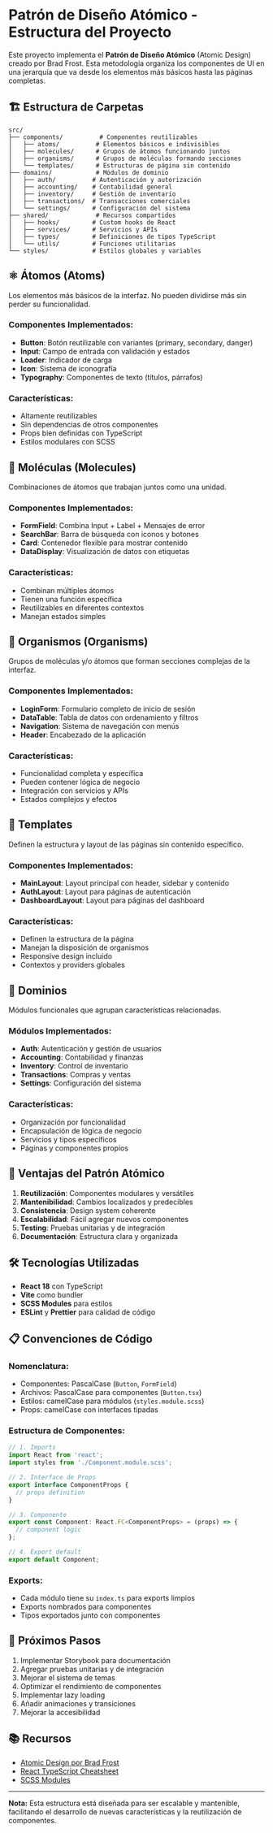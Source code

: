 # Patrón de Diseño Atómico - Estructura del Proyecto

Este proyecto implementa el **Patrón de Diseño Atómico** (Atomic Design) creado por Brad Frost. Esta metodología organiza los componentes de UI en una jerarquía que va desde los elementos más básicos hasta las páginas completas.

## 🏗️ Estructura de Carpetas

```
src/
├── components/          # Componentes reutilizables
│   ├── atoms/          # Elementos básicos e indivisibles
│   ├── molecules/      # Grupos de átomos funcionando juntos
│   ├── organisms/      # Grupos de moléculas formando secciones
│   └── templates/      # Estructuras de página sin contenido
├── domains/            # Módulos de dominio
│   ├── auth/          # Autenticación y autorización
│   ├── accounting/    # Contabilidad general
│   ├── inventory/     # Gestión de inventario
│   ├── transactions/  # Transacciones comerciales
│   └── settings/      # Configuración del sistema
├── shared/             # Recursos compartidos
│   ├── hooks/         # Custom hooks de React
│   ├── services/      # Servicios y APIs
│   ├── types/         # Definiciones de tipos TypeScript
│   └── utils/         # Funciones utilitarias
└── styles/            # Estilos globales y variables
```

## ⚛️ Átomos (Atoms)

Los elementos más básicos de la interfaz. No pueden dividirse más sin perder su funcionalidad.

### Componentes Implementados:
- **Button**: Botón reutilizable con variantes (primary, secondary, danger)
- **Input**: Campo de entrada con validación y estados
- **Loader**: Indicador de carga
- **Icon**: Sistema de iconografía
- **Typography**: Componentes de texto (títulos, párrafos)

### Características:
- Altamente reutilizables
- Sin dependencias de otros componentes
- Props bien definidas con TypeScript
- Estilos modulares con SCSS

## 🧬 Moléculas (Molecules)

Combinaciones de átomos que trabajan juntos como una unidad.

### Componentes Implementados:
- **FormField**: Combina Input + Label + Mensajes de error
- **SearchBar**: Barra de búsqueda con iconos y botones
- **Card**: Contenedor flexible para mostrar contenido
- **DataDisplay**: Visualización de datos con etiquetas

### Características:
- Combinan múltiples átomos
- Tienen una función específica
- Reutilizables en diferentes contextos
- Manejan estados simples

## 🦠 Organismos (Organisms)

Grupos de moléculas y/o átomos que forman secciones complejas de la interfaz.

### Componentes Implementados:
- **LoginForm**: Formulario completo de inicio de sesión
- **DataTable**: Tabla de datos con ordenamiento y filtros
- **Navigation**: Sistema de navegación con menús
- **Header**: Encabezado de la aplicación

### Características:
- Funcionalidad completa y específica
- Pueden contener lógica de negocio
- Integración con servicios y APIs
- Estados complejos y efectos

## 📄 Templates

Definen la estructura y layout de las páginas sin contenido específico.

### Componentes Implementados:
- **MainLayout**: Layout principal con header, sidebar y contenido
- **AuthLayout**: Layout para páginas de autenticación
- **DashboardLayout**: Layout para páginas del dashboard

### Características:
- Definen la estructura de la página
- Manejan la disposición de organismos
- Responsive design incluido
- Contextos y providers globales

## 🏢 Dominios

Módulos funcionales que agrupan características relacionadas.

### Módulos Implementados:
- **Auth**: Autenticación y gestión de usuarios
- **Accounting**: Contabilidad y finanzas
- **Inventory**: Control de inventario
- **Transactions**: Compras y ventas
- **Settings**: Configuración del sistema

### Características:
- Organización por funcionalidad
- Encapsulación de lógica de negocio
- Servicios y tipos específicos
- Páginas y componentes propios

## 🚀 Ventajas del Patrón Atómico

1. **Reutilización**: Componentes modulares y versátiles
2. **Mantenibilidad**: Cambios localizados y predecibles
3. **Consistencia**: Design system coherente
4. **Escalabilidad**: Fácil agregar nuevos componentes
5. **Testing**: Pruebas unitarias y de integración
6. **Documentación**: Estructura clara y organizada

## 🛠️ Tecnologías Utilizadas

- **React 18** con TypeScript
- **Vite** como bundler
- **SCSS Modules** para estilos
- **ESLint** y **Prettier** para calidad de código

## 📋 Convenciones de Código

### Nomenclatura:
- Componentes: PascalCase (`Button`, `FormField`)
- Archivos: PascalCase para componentes (`Button.tsx`)
- Estilos: camelCase para módulos (`styles.module.scss`)
- Props: camelCase con interfaces tipadas

### Estructura de Componentes:
```typescript
// 1. Imports
import React from 'react';
import styles from './Component.module.scss';

// 2. Interface de Props
export interface ComponentProps {
  // props definition
}

// 3. Componente
export const Component: React.FC<ComponentProps> = (props) => {
  // component logic
};

// 4. Export default
export default Component;
```

### Exports:
- Cada módulo tiene su `index.ts` para exports limpios
- Exports nombrados para componentes
- Tipos exportados junto con componentes

## 🎯 Próximos Pasos

1. Implementar Storybook para documentación
2. Agregar pruebas unitarias y de integración
3. Mejorar el sistema de temas
4. Optimizar el rendimiento de componentes
5. Implementar lazy loading
6. Añadir animaciones y transiciones
7. Mejorar la accesibilidad

## 📚 Recursos

- [Atomic Design por Brad Frost](https://atomicdesign.bradfrost.com/)
- [React TypeScript Cheatsheet](https://react-typescript-cheatsheet.netlify.app/)
- [SCSS Modules](https://github.com/css-modules/css-modules)

---

**Nota:** Esta estructura está diseñada para ser escalable y mantenible, facilitando el desarrollo de nuevas características y la reutilización de componentes.